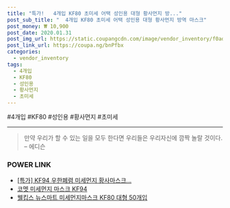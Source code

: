 ```yaml
--- 
title: "특가!   4개입 KF80 초미세 어택 성인용 대형 황사먼지 방..." 
post_sub_title: "  4개입 KF80 초미세 어택 성인용 대형 황사먼지 방역 마스크" 
post_money: ₩ 10,900 
post_date: 2020.01.31 
post_img_url: https://static.coupangcdn.com/image/vendor_inventory/f0ad/585ced3bb711d7b342eec3c9ffc7ab0a871d7163dc538014dc13db39c855.jpg 
post_link_url: https://coupa.ng/bnPfbx 
categories: 
  - vendor_inventory 
tags: 
  - 4개입 
  - KF80 
  - 성인용 
  - 황사먼지 
  - 초미세 
--- 
```

  #4개입 #KF80 #성인용 #황사먼지 #초미세 
<hr> 

> 만약 우리가 할 수 있는 일을 모두 한다면 우리들은 우리자신에 깜짝 놀랄 것이다. – 에디슨 


### POWER LINK

* <a href="https://blog.naver.com/sakai111/221789534479" target="_blank">[특가] KF94 우한폐렴 미세먼지 황사마스크...</a>
* <a href="https://blog.naver.com/fasyy4321/221783854937" target="_blank">코멧 미세먼지 마스크 KF94</a>
* <a href="https://blog.naver.com/sakai111/221785685059" target="_blank">웰킵스 뉴스마트 미세먼지마스크 KF80 대형 50개입</a>
